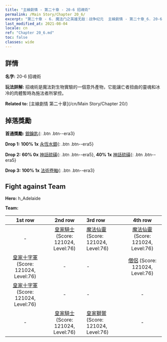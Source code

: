 ```yaml
---
title: "主線劇情 - 第二十章 - 20-6 招魂術"
permalink: /Main Story/Chapter 20_6/
excerpt: "第二十章 - 6. 魔法门之英雄无敌：战争纪元  主線劇情 - 第二十章_6. 20-6 招魂術"
last_modified_at: 2021-08-04
locale: cn
ref: "Chapter 20_6.md"
toc: false
classes: wide
---
```


## 詳情

 **名字:** 20-6 招魂術

 **玩法詳解:** 招魂術是魔法對生物實驗的一個意外產物，它能讓亡者扭曲的靈魂和冰冷的肉體暫時為施法者所掌控。

 **Related to:** [主線劇情 第二十章](/cn/Main Story/Chapter 20/)

## 掉落獎勵

 **首通獎勵:** [銀鑰匙](/cn/Items/con_693/){: .btn .btn--era3}

 **Drop 1:** **100% 1x** [永恆水銀](/cn/Items/mat_70/){: .btn .btn--era5}

 **Drop 2:** **60% 0x** [神話硫磺](/cn/Items/mat_64/){: .btn .btn--era5}, **40% 1x** [神話硫磺](/cn/Items/mat_64/){: .btn .btn--era5}

 **Drop 3:** **100% 1x** [法術卷軸](/cn/Items/con_694/){: .btn .btn--era3}


## Fight against Team
 **Hero:** h_Adelaide

 **Team:**


  | 1st row | 2nd row | 3rd row | 4th row |
  |:----:|:----:|:----|:----:|
  | - | [皇家騎士](/cn/units/Cavalier/) (Score: 121024, Level:76)  | [魔法仙靈](/cn/units/Sprite/) (Score: 121024, Level:76)  | [魔法仙靈](/cn/units/Sprite/) (Score: 121024, Level:76)  |
  | [皇家十字軍](/cn/units/Swordsman/) (Score: 121024, Level:76)  | - | - | [僧侶](/cn/units/Monk/) (Score: 121024, Level:76)  |
  | [皇家十字軍](/cn/units/Swordsman/) (Score: 121024, Level:76)  | - | - | - |
  | - | [皇家騎士](/cn/units/Cavalier/) (Score: 121024, Level:76)  | [皇家獅鷲](/cn/units/Griffin/) (Score: 121024, Level:76)  | - |


